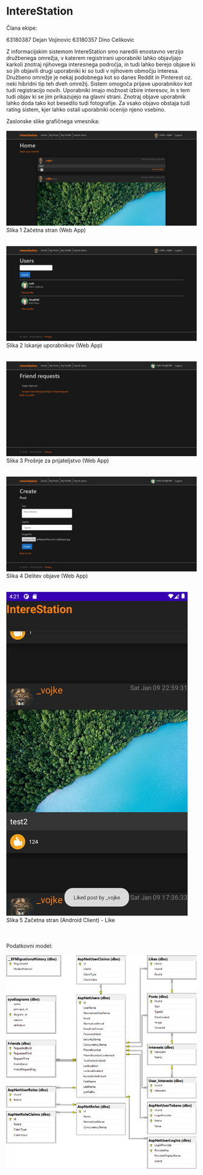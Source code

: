 # IntereStation

Člana ekipe:

63180387 Dejan Vojinovic
63180357 Dino Celikovic

Z informacijskim sistemom IntereStation smo naredili enostavno verzijo družbenega omrežja, v katerem registrirani uporabniki lahko objavljajo karkoli znotraj njihovega interesnega področja, in tudi lahko berejo objave ki so jih objavili drugi uporabniki ki so tudi v njihovem območju interesa. Družbeno omrežje je nekaj podobnega kot so danes Reddit in Pinterest oz. neki hibridni tip teh dveh omrežij. Sistem omogoča prijave uporabnikov kot tudi registracijo novih. Uporabniki imajo možnost izbire interesov, in s tem tudi objav ki se jim prikazujejo na glavni strani. Znotraj objave uporabnik lahko doda tako kot besedilo tudi fotografije. Za vsako objavo obstaja tudi rating sistem, kjer lahko ostali uporabniki ocenijo njeno vsebino.

Zaslonske slike grafičnega vmesnika:
<br><br>
![](images/WebApp1.png) <br>
Slika 1 Začetna stran (Web App)
<br><br><br>
![](images/WebApp2.png) <br>
Slika 2 Iskanje uporabnikov (Web App)
<br><br><br>
![](images/WebApp3.png) <br>
Slika 3 Prošnje za prijateljstvo (Web App)
<br><br><br>
![](images/WebApp4.png) <br>
Slika 4 Delitev objave (Web App)
<br><br><br>
![](images/AndroidClient5.png) <br>
Slika 5 Začetna stran (Android Client) - Like
<br><br><br><br>
Podatkovni model:
<br><br>
![](images/DbDiagram.png) <br>

